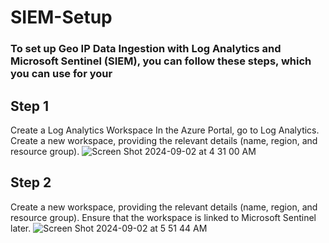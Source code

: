 # SIEM-Setup

### To set up Geo IP Data Ingestion with Log Analytics and Microsoft Sentinel (SIEM), you can follow these steps, which you can use for your 

## Step 1
Create a Log Analytics Workspace
In the Azure Portal, go to Log Analytics.
Create a new workspace, providing the relevant details (name, region, and resource group).
![Screen Shot 2024-09-02 at 4 31 00 AM](https://github.com/user-attachments/assets/31b5a01e-32e0-4f3e-aac5-f91fc7dda7d5)

## Step 2
Create a new workspace, providing the relevant details (name, region, and resource group).
Ensure that the workspace is linked to Microsoft Sentinel later.
![Screen Shot 2024-09-02 at 5 51 44 AM](https://github.com/user-attachments/assets/4814ac67-6418-459b-b8c6-f22919be7cd4)
